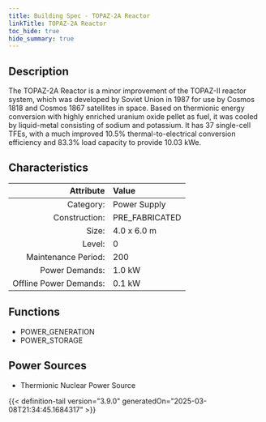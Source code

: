 ```yaml
---
title: Building Spec - TOPAZ-2A Reactor
linkTitle: TOPAZ-2A Reactor
toc_hide: true
hide_summary: true
---
```

<!-- This is generated by the MarsSim HelpGenertor, do not edit. -->

## Description
The TOPAZ-2A Reactor is a minor improvement of the TOPAZ-II reactor system, which was developed by Soviet Union in 1987 for use by Cosmos 1818 and Cosmos 1867 satellites in space. Based on thermionic energy conversion with highly enriched uranium oxide pellet as fuel, it was cooled by liquid-metal consisting of sodium and potassium. It has 37 single-cell TFEs, with a much improved 10.5% thermal-to-electrical conversion efficiency and 83.3% load capacity to provide 10.03 kWe.

## Characteristics

| Attribute      | Value |
|--------:|:------|
|Category:|Power Supply|
|Construction:|PRE_FABRICATED|
|Size:|4.0 x 6.0 m|
|Level:|0|
|Maintenance Period:|200|
|Power Demands:|1.0 kW|
|Offline Power Demands:|0.1 kW|

## Functions
      
- POWER_GENERATION
- POWER_STORAGE


## Power Sources
      
- Thermionic Nuclear Power Source



{{< definition-tail version="3.9.0" generatedOn="2025-03-08T21:34:45.1684317" >}}

